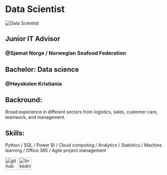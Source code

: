 # Data Scientist
![Data Scientist](https://miro.medium.com/max/870/1*14v1pUZwr516557dpS-oYw.jpeg)

## Junior IT Advisor
### @Sjømat Norge / Norwegian Seafood Federation

## Bachelor: Data science
### @Høyskolen Kristiania

## Backround:
Broad experience in different sectors from logistics, sales, customer care, teamwork, and management.

## Skills:
Python / SQL / Power BI / Cloud computing / Analytics / Statistics /
Machine learning / Office 365 / Agile project management


[<img src='https://cdn.jsdelivr.net/npm/simple-icons@3.0.1/icons/github.svg' alt='github' height='40'>](https://github.com/Kozter)  [<img src='https://cdn.jsdelivr.net/npm/simple-icons@3.0.1/icons/linkedin.svg' alt='linkedin' height='40'>](http://linkedin.com/in/jørgen-andré-koster-0b3760190)  
